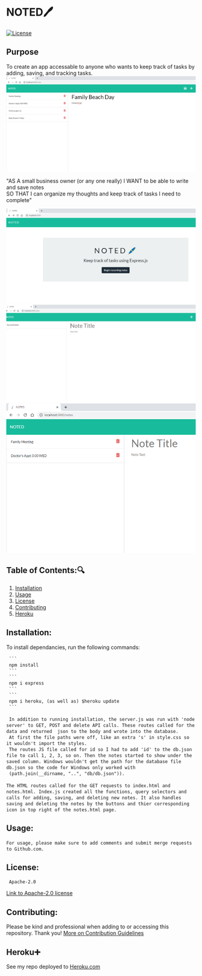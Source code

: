 # NOTED:pen: 

  [![License](https://img.shields.io/badge/License-Apache_2.0-blue.svg)](https://opensource.org/licenses/Apache-2.0)
## Purpose
To create an app accessable to anyone who wants to
keep track of tasks by adding, saving, and tracking tasks.
![SCREENSHOT OF notes saved](public/assets/images/saving-notes.png)

"AS A small business  owner  (or any one really)
I WANT to be able to write and save notes <br>
SO THAT I can organize my thoughts 
and keep track of tasks I need to complete"

![SCREENSHOT OF 'NOTED' FRONT PAGE](public/assets/images/front-page.png)
![SCREENSHOT OF notes.html no notes](public/assets/images/no-notes.png)
![SCREENSHOT OF notes deleted](public/assets/images/delete-notes.png)

   ## Table of Contents::mag:
   1. [ Installation ](#installation)
   2. [ Usage ](#usage)
   3. [ License ](#license)
   4. [ Contributing ](#contributing)
   5. [ Heroku ](#heroku)

   ## Installation:

   To install dependancies, run the following commands:

     ```
     npm install
     ```
     ```
     npm i express
     ```
     ```
     npm i heroku, (as well as) $heroku update 
     ```
     
     In addition to running installation, the server.js was run with 'node server' to GET, POST and delete API calls. These routes called for the data and returned  json to the body and wrote into the database.
     At first the file paths were off, like an extra 's' in style.css so it wouldn't import the styles.
     The routes JS file called for id so I had to add 'id' to the db.json file to call 1, 2, 3, so on. Then the notes started to show under the saved column. Windows wouldn't get the path for the database file db.json so the code for Windows only worked with 
     (path.join(__dirname, "..", "db/db.json")).
    
    The HTML routes called for the GET requests to index.html and notes.html. Index.js created all the functions, query selectors and calls for adding, saving, and deleting new notes. It also handles saving and deleting the notes by the buttons and thier corresponding icon in top right of the notes.html page.

   ## Usage:

    For usage, please make sure to add comments and submit merge requests to Github.com.


   ## License: 

     Apache-2.0 

   [Link to Apache-2.0 license](https://opensource.org/licenses/Apache-2.0)


  

   ## Contributing:
   Please be kind and professional when adding to or accessing this repository. Thank you!
  [More on Contribution Guidelines](https://github.com/verokoles/readme-generator/blob/f57cf6a98bf276960885496059df4b039247c985/contributing.md)
  
   ## Heroku:heavy_plus_sign:
   See my repo deployed to [Heroku.com](https://mighty-sea-96505.herokuapp.com/)


